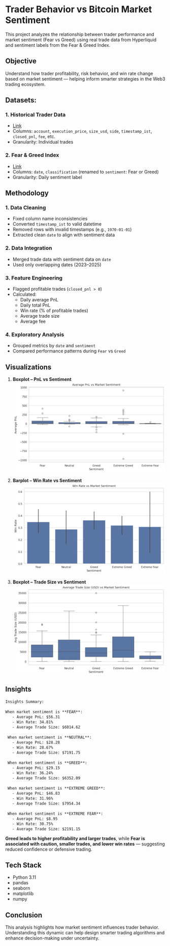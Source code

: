 #  Trader Behavior vs Bitcoin Market Sentiment

This project analyzes the relationship between trader performance and market sentiment (Fear vs Greed) using real trade data from Hyperliquid and sentiment labels from the Fear & Greed Index.



## Objective

Understand how trader profitability, risk behavior, and win rate change based on market sentiment — helping inform smarter strategies in the Web3 trading ecosystem.


## Datasets: 

### 1. **Historical Trader Data** 
- [Link](https://drive.google.com/file/d/1IAfLZwu6rJzyWKgBToqwSmmVYU6VbjVs/view?usp=sharing)
- Columns: `account`, `execution_price`, `size_usd`, `side`, `timestamp_ist`, `closed_pnl`, `fee`, etc.
- Granularity: Individual trades

### 2. **Fear & Greed Index**
- [Link](https://drive.google.com/file/d/1PgQC0tO8XN-wqkNyghWc_-mnrYv_nhSf/view?usp=sharing)
- Columns: `date`, `classification` (renamed to `sentiment`: Fear or Greed)
- Granularity: Daily sentiment label


## Methodology

### 1. **Data Cleaning**
- Fixed column name inconsistencies
- Converted `timestamp_ist` to valid datetime
- Removed rows with invalid timestamps (e.g., `1970-01-01`)
- Extracted clean `date` to align with sentiment data

### 2. **Data Integration**
- Merged trade data with sentiment data on `date`
- Used only overlapping dates (2023–2025)

### 3. **Feature Engineering**
- Flagged profitable trades (`closed_pnl > 0`)
- Calculated:
  - Daily average PnL
  - Daily total PnL
  - Win rate (% of profitable trades)
  - Average trade size
  - Average fee

### 4. **Exploratory Analysis**
- Grouped metrics by `date` and `sentiment`
- Compared performance patterns during `Fear` vs `Greed`


## Visualizations

1. **Boxplot – PnL vs Sentiment**
   ![Boxplot](assets/pnl_boxplot.png)

2. **Barplot – Win Rate vs Sentiment**
   ![Barplot](assets/winrate_barplot.png)

3. **Boxplot – Trade Size vs Sentiment**
   ![Boxplot](assets/trade_size_boxplot.png)


##  Insights

```text
Insights Summary:

When market sentiment is **FEAR**:
   - Average PnL: $56.31
   - Win Rate: 34.81%
   - Average Trade Size: $6014.62

 When market sentiment is **NEUTRAL**:
   - Average PnL: $28.28
   - Win Rate: 28.67%
   - Average Trade Size: $7191.75

 When market sentiment is **GREED**:
   - Average PnL: $29.15
   - Win Rate: 36.24%
   - Average Trade Size: $6352.09

 When market sentiment is **EXTREME GREED**:
   - Average PnL: $46.83
   - Win Rate: 31.96%
   - Average Trade Size: $7954.34

 When market sentiment is **EXTREME FEAR**:
   - Average PnL: $8.95
   - Win Rate: 30.75%
   - Average Trade Size: $2191.15

```
**Greed leads to higher profitability and larger trades**, while **Fear is associated with caution, smaller trades, and lower win rates** — suggesting reduced confidence or defensive trading.


## Tech Stack

- Python 3.11  
- pandas  
- seaborn  
- matplotlib  
- numpy  

## Conclusion
This analysis highlights how market sentiment influences trader behavior. Understanding this dynamic can help design smarter trading algorithms and enhance decision-making under uncertainty.


